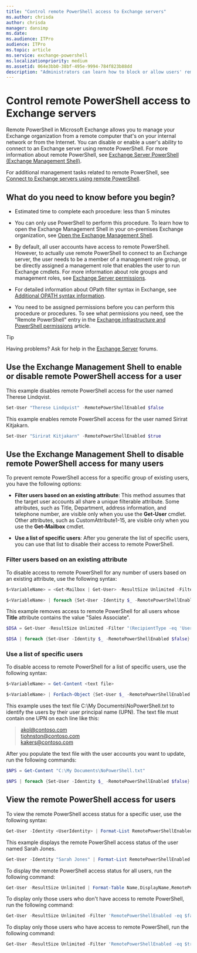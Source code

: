 ```yaml
---
title: "Control remote PowerShell access to Exchange servers"
ms.author: chrisda
author: chrisda
manager: dansimp
ms.date:
ms.audience: ITPro
audience: ITPro
ms.topic: article
ms.service: exchange-powershell
ms.localizationpriority: medium
ms.assetid: 064e3bb0-38bf-495e-9994-784f823b88dd
description: "Administrators can learn how to block or allow users' remote PowerShell access to Exchange servers."
---
```


# Control remote PowerShell access to Exchange servers

Remote PowerShell in Microsoft Exchange allows you to manage your Exchange organization from a remote computer that's on your internal network or from the Internet. You can disable or enable a user's ability to connect to an Exchange server using remote PowerShell. For more information about remote PowerShell, see [Exchange Server PowerShell (Exchange Management Shell)](exchange-management-shell.md).

For additional management tasks related to remote PowerShell, see [Connect to Exchange servers using remote PowerShell](connect-to-exchange-servers-using-remote-powershell.md).

## What do you need to know before you begin?

- Estimated time to complete each procedure: less than 5 minutes

- You can only use PowerShell to perform this procedure. To learn how to open the Exchange Management Shell in your on-premises Exchange organization, see [Open the Exchange Management Shell](open-the-exchange-management-shell.md).

- By default, all user accounts have access to remote PowerShell. However, to actually use remote PowerShell to connect to an Exchange server, the user needs to be a member of a management role group, or be directly assigned a management role that enables the user to run Exchange cmdlets. For more information about role groups and management roles, see [Exchange Server permissions](/Exchange/permissions/permissions).

- For detailed information about OPath filter syntax in Exchange, see [Additional OPATH syntax information](recipient-filters.md#additional-opath-syntax-information).

- You need to be assigned permissions before you can perform this procedure or procedures. To see what permissions you need, see the "Remote PowerShell" entry in the [Exchange infrastructure and PowerShell permissions](/Exchange/permissions/feature-permissions/infrastructure-permissions) article.

> [!TIP]
> Having problems? Ask for help in the [Exchange Server](https://go.microsoft.com/fwlink/p/?linkId=60612) forums.

## Use the Exchange Management Shell to enable or disable remote PowerShell access for a user

This example disables remote PowerShell access for the user named Therese Lindqvist.

```powershell
Set-User "Therese Lindqvist" -RemotePowerShellEnabled $false
```

This example enables remote PowerShell access for the user named Sirirat Kitjakarn.

```powershell
Set-User "Sirirat Kitjakarn" -RemotePowerShellEnabled $true
```

## Use the Exchange Management Shell to disable remote PowerShell access for many users

To prevent remote PowerShell access for a specific group of existing users, you have the following options:

- **Filter users based on an existing attribute**: This method assumes that the target user accounts all share a unique filterable attribute. Some attributes, such as Title, Department, address information, and telephone number, are visible only when you use the **Get-User** cmdlet. Other attributes, such as CustomAttribute1-15, are visible only when you use the **Get-Mailbox** cmdlet.

- **Use a list of specific users**: After you generate the list of specific users, you can use that list to disable their access to remote PowerShell.

### Filter users based on an existing attribute

To disable access to remote PowerShell for any number of users based on an existing attribute, use the following syntax:

```powershell
$<VariableName> = <Get-Mailbox | Get-User> -ResultSize Unlimited -Filter <Filter>
```

```powershell
$<VariableName> | foreach {Set-User -Identity $_ -RemotePowerShellEnabled $false}
```

This example removes access to remote PowerShell for all users whose **Title** attribute contains the value "Sales Associate".

```powershell
$DSA = Get-User -ResultSize Unlimited -Filter "(RecipientType -eq 'UserMailbox') -and (Title -like '*Sales Associate*')"
```

```powershell
$DSA | foreach {Set-User -Identity $_ -RemotePowerShellEnabled $false}
```

### Use a list of specific users

To disable access to remote PowerShell for a list of specific users, use the following syntax:

```powershell
$<VariableName> = Get-Content <text file>
```

```powershell
$<VariableName> | ForEach-Object {Set-User $_ -RemotePowerShellEnabled $false}
```

This example uses the text file C:\My Documents\NoPowerShell.txt to identify the users by their user principal name (UPN). The text file must contain one UPN on each line like this:

> akol@contoso.com <br> tjohnston@contoso.com <br> kakers@contoso.com

After you populate the text file with the user accounts you want to update, run the following commands:

```powershell
$NPS = Get-Content "C:\My Documents\NoPowerShell.txt"
```

```powershell
$NPS | foreach {Set-User -Identity $_ -RemotePowerShellEnabled $false}
```

## View the remote PowerShell access for users

To view the remote PowerShell access status for a specific user, use the following syntax:

```powershell
Get-User -Identity <UserIdentity> | Format-List RemotePowerShellEnabled
```

This example displays the remote PowerShell access status of the user named Sarah Jones.

```powershell
Get-User -Identity "Sarah Jones" | Format-List RemotePowerShellEnabled
```

To display the remote PowerShell access status for all users, run the following command:

```powershell
Get-User -ResultSize Unlimited | Format-Table Name,DisplayName,RemotePowerShellEnabled -AutoSize
```

To display only those users who don't have access to remote PowerShell, run the following command:

```powershell
Get-User -ResultSize Unlimited -Filter 'RemotePowerShellEnabled -eq $false'
```

To display only those users who have access to remote PowerShell, run the following command:

```powershell
Get-User -ResultSize Unlimited -Filter 'RemotePowerShellEnabled -eq $true'
```
